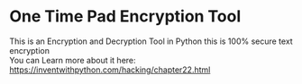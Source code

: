 # One Time Pad Encryption Tool

This is an Encryption and Decryption Tool in Python this is 100% secure text encryption  
You can Learn more about it here: https://inventwithpython.com/hacking/chapter22.html
